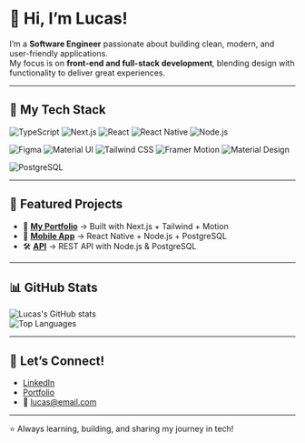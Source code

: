 # 👋 Hi, I’m Lucas!

I’m a **Software Engineer** passionate about building clean, modern, and user-friendly applications.  
My focus is on **front-end and full-stack development**, blending design with functionality to deliver great experiences.  

---

## 🚀 My Tech Stack

<!-- Languages & Frameworks -->
![TypeScript](https://img.shields.io/badge/-TypeScript-3178C6?logo=typescript&logoColor=white)
![Next.js](https://img.shields.io/badge/-Next.js-000000?logo=next.js&logoColor=white)
![React](https://img.shields.io/badge/-React-61DAFB?logo=react&logoColor=black)
![React Native](https://img.shields.io/badge/-React_Native-20232A?logo=react&logoColor=61DAFB)
![Node.js](https://img.shields.io/badge/-Node.js-339933?logo=node.js&logoColor=white)

<!-- UI & Design -->
![Figma](https://img.shields.io/badge/-Figma-F24E1E?logo=figma&logoColor=white)
![Material UI](https://img.shields.io/badge/-Material_UI-007FFF?logo=mui&logoColor=white)
![Tailwind CSS](https://img.shields.io/badge/-TailwindCSS-38B2AC?logo=tailwind-css&logoColor=white)
![Framer Motion](https://img.shields.io/badge/-Framer_Motion-EF0075?logo=framer&logoColor=white)
![Material Design](https://img.shields.io/badge/-Material_Design-757575?logo=material-design&logoColor=white)

<!-- Databases -->
![PostgreSQL](https://img.shields.io/badge/-PostgreSQL-4169E1?logo=postgresql&logoColor=white)

---

## 📌 Featured Projects
- 🚀 **[My Portfolio](#)** → Built with Next.js + Tailwind + Motion  
- 📱 **[Mobile App](#)** → React Native + Node.js + PostgreSQL  
- 🛠️ **[API](#)** → REST API with Node.js & PostgreSQL  

---

## 📊 GitHub Stats
![Lucas's GitHub stats](https://github-readme-stats.vercel.app/api?username=your-username&show_icons=true&theme=tokyonight)  
![Top Languages](https://github-readme-stats.vercel.app/api/top-langs/?username=your-username&layout=compact&theme=tokyonight)

---

## 🔗 Let’s Connect!
- [LinkedIn](#)  
- [Portfolio](#)  
- 📧 lucas@email.com  

---

⭐ Always learning, building, and sharing my journey in tech!
